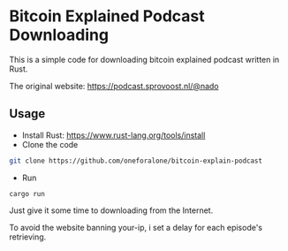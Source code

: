 # Bitcoin Explained Podcast Downloading

This is a simple code for downloading bitcoin explained podcast written in Rust.

The original website: https://podcast.sprovoost.nl/@nado

## Usage

- Install Rust: https://www.rust-lang.org/tools/install
- Clone the code

```sh
git clone https://github.com/oneforalone/bitcoin-explain-podcast
```

- Run

```
cargo run
```

Just give it some time to downloading from the Internet.

To avoid the website banning your-ip, i set a delay for each
episode's retrieving.